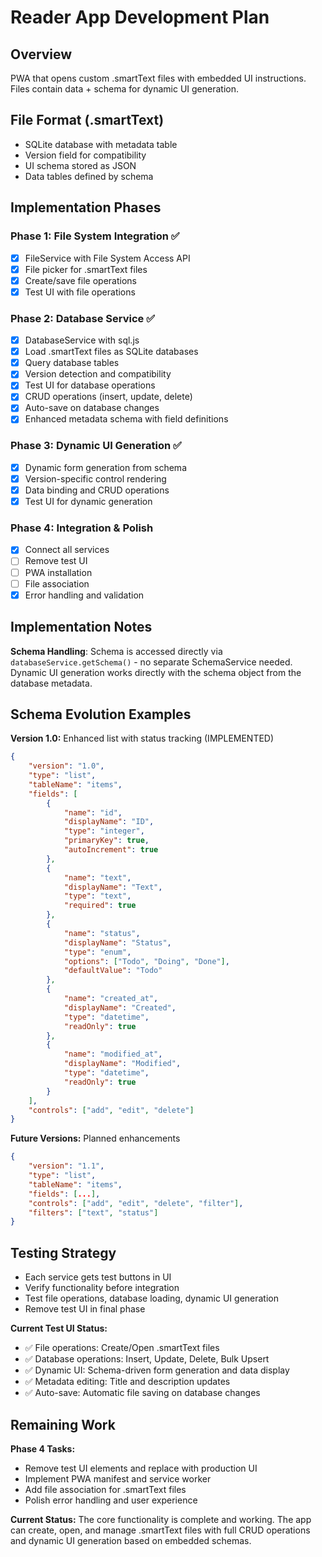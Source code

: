 # Reader App Development Plan

## Overview

PWA that opens custom .smartText files with embedded UI instructions. Files contain data + schema for dynamic UI generation.

## File Format (.smartText)

-   SQLite database with metadata table
-   Version field for compatibility
-   UI schema stored as JSON
-   Data tables defined by schema

## Implementation Phases

### Phase 1: File System Integration ✅

-   [x] FileService with File System Access API
-   [x] File picker for .smartText files
-   [x] Create/save file operations
-   [x] Test UI with file operations

### Phase 2: Database Service ✅

-   [x] DatabaseService with sql.js
-   [x] Load .smartText files as SQLite databases
-   [x] Query database tables
-   [x] Version detection and compatibility
-   [x] Test UI for database operations
-   [x] CRUD operations (insert, update, delete)
-   [x] Auto-save on database changes
-   [x] Enhanced metadata schema with field definitions

### Phase 3: Dynamic UI Generation ✅

-   [x] Dynamic form generation from schema
-   [x] Version-specific control rendering
-   [x] Data binding and CRUD operations
-   [x] Test UI for dynamic generation

### Phase 4: Integration & Polish

-   [x] Connect all services
-   [ ] Remove test UI
-   [ ] PWA installation
-   [ ] File association
-   [x] Error handling and validation

## Implementation Notes

**Schema Handling**: Schema is accessed directly via `databaseService.getSchema()` - no separate SchemaService needed. Dynamic UI generation works directly with the schema object from the database metadata.

## Schema Evolution Examples

**Version 1.0:** Enhanced list with status tracking (IMPLEMENTED)

```json
{
	"version": "1.0",
	"type": "list",
	"tableName": "items",
	"fields": [
		{
			"name": "id",
			"displayName": "ID",
			"type": "integer",
			"primaryKey": true,
			"autoIncrement": true
		},
		{
			"name": "text",
			"displayName": "Text",
			"type": "text",
			"required": true
		},
		{
			"name": "status",
			"displayName": "Status",
			"type": "enum",
			"options": ["Todo", "Doing", "Done"],
			"defaultValue": "Todo"
		},
		{
			"name": "created_at",
			"displayName": "Created",
			"type": "datetime",
			"readOnly": true
		},
		{
			"name": "modified_at",
			"displayName": "Modified",
			"type": "datetime",
			"readOnly": true
		}
	],
	"controls": ["add", "edit", "delete"]
}
```

**Future Versions:** Planned enhancements

```json
{
	"version": "1.1",
	"type": "list",
	"tableName": "items",
	"fields": [...],
	"controls": ["add", "edit", "delete", "filter"],
	"filters": ["text", "status"]
}
```

## Testing Strategy

-   Each service gets test buttons in UI
-   Verify functionality before integration
-   Test file operations, database loading, dynamic UI generation
-   Remove test UI in final phase

**Current Test UI Status:**

-   ✅ File operations: Create/Open .smartText files
-   ✅ Database operations: Insert, Update, Delete, Bulk Upsert
-   ✅ Dynamic UI: Schema-driven form generation and data display
-   ✅ Metadata editing: Title and description updates
-   ✅ Auto-save: Automatic file saving on database changes

## Remaining Work

**Phase 4 Tasks:**

-   Remove test UI elements and replace with production UI
-   Implement PWA manifest and service worker
-   Add file association for .smartText files
-   Polish error handling and user experience

**Current Status:** The core functionality is complete and working. The app can create, open, and manage .smartText files with full CRUD operations and dynamic UI generation based on embedded schemas.

